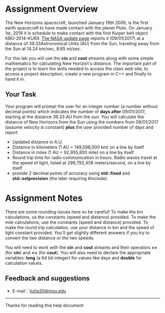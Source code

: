 # Assignment Overview

The New Horizons spacecraft, launched January 19th 2006, is the first earth spacecraft to have made contact with the planet Pluto. On January 1st, 2019 it is schedule to make contact with the first Kuiper belt object KBO-2014-KU69. [The NASA update page](http://pluto.jhuapl.edu/Mission/Where-is-New-Horizons.php) reports it (09/01/2017) at a distance of 39.33Astronomical Units (AU) from the Sun, traveling away from the Sun at 14.24 km/sec, 8.85 mi/sec.

For this lab you will use the **cin** and **cout** streams along with some simple mathematics for calculating New Horizon's distance. The important part of the project is to learn the skills needed to access the class web site, to access a project description, create a new program in C++ and finally to hand it in.

## Your Task

Your program will prompt the user for an integer number (a number without decimal points) which indicates the number of **days after** 09/01/2017, starting at the distance 39.33 AU from the sun. You will calculate the distance of New Horizons from the Sun using the numbers from 09/01/2017 (assume velocity is constant) **plus** the user provided number of days and report

- Updated distance in A.U.
- Distance in kilometers (1 AU = 149,598,000 km) on a line by itself
- Distance in miles (1 AU = 92,955,800 mile) on a line by itself
- Round trip time for radio communication in hours. Radio waves travel at the speed of light, listed at 299,792,458 meters/second, on a line by itself
- provide 2 decimal points of accuracy using **std::fixed** and **std::setprecision** (the later requiring #include<iomanip>).

# Assignment Notes

There are some rounding issues here so be careful! To make the km calculations, us the constants (speed and distance) provided. To make the mile calculations, use the constants (speed and distance) provided. To make the round trip calculation, use your distance in km and the speed of light constant provided. You'll get slightly different answers if you try to convert the two distance or the two speeds.

You will need to work with the **cin** and **cout** streams and their operators **>>** (for **cin**) and **<<** (for **cout**). You will also need to declare the appropriate variables: **long** (a 64 bit integer) for values like days and **double** for calculation values.

## Feedback and suggestions
- E-mail：<liutia20@msu.edu>

---------
Thanks for reading this help document
